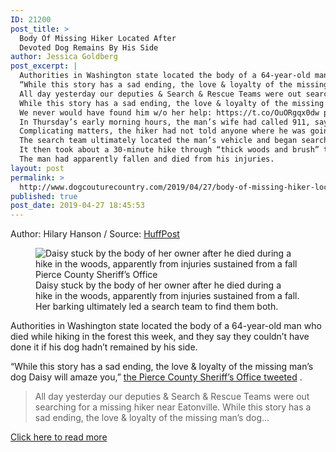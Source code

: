 ```yaml
---
ID: 21200
post_title: >
  Body Of Missing Hiker Located After
  Devoted Dog Remains By His Side
author: Jessica Goldberg
post_excerpt: |
  Authorities in Washington state located the body of a 64-year-old man who died while hiking in the forest this week, and they say they couldn’t have done it if his dog hadn’t remained by his side.
  “While this story has a sad ending, the love & loyalty of the missing man’s dog Daisy will amaze you,” the Pierce County Sheriff’s Office tweeted .
  All day yesterday our deputies & Search & Rescue Teams were out searching for a missing hiker near Eatonville.
  While this story has a sad ending, the love & loyalty of the missing man’s dog Daisy will amaze you.
  We never would have found him w/o her help: https://t.co/OuORgqx0dw pic.twitter.com/9GMkhd7444 — Pierce Co Sheriff (@PierceSheriff) April 26, 2019 The department said in a statement on Facebook that deputies and a search and rescue team began a search for the hiker at daybreak on Thursday.
  In Thursday’s early morning hours, the man’s wife had called 911, saying that her husband and the couple’s dog, Daisy, had gone for a hike on Wednesday but not returned home after dark.
  Complicating matters, the hiker had not told anyone where he was going, but internet searches revealed he had been looking up locations near Washington’s Evans Creek area, the Tacoma News Tribune reported.
  The search team ultimately located the man’s vehicle and began searching nearby, but didn’t make any breakthroughs until an hour later, when one person heard a barking dog.
  It then took about a 30-minute hike through “thick woods and brush” to get to Daisy, who was near the man’s body.
  The man had apparently fallen and died from his injuries.
layout: post
permalink: >
  http://www.dogcouturecountry.com/2019/04/27/body-of-missing-hiker-located-after-devoted-dog-remains-by-his-side/
published: true
post_date: 2019-04-27 18:45:53
---
```

<p class="article-info-author-source"> <span>Author: Hilary Hanson</span>&nbsp;/&nbsp;<span>Source: <a href="https://www.huffpost.com/entry/dog-stayed-by-missing-hiker-washington_n_5cc497a0e4b04eb7ff969294" target="_blank">HuffPost</a></span> </p> <figure data-rapid-parsed="subsec" data-rapid-subsec="entry-image"><img alt="Daisy stuck by the body of her owner after he died during a hike in the woods, apparently from injuries sustained from a fall" src="https://img.huffingtonpost.com/asset/5cc498d4260000350071376a.jpeg?cache=tcghwnur0g&amp;ops=crop_0_225_720_433,scalefit_720_noupscale"> Pierce County Sheriff’s Office
<figcaption>Daisy stuck by the body of her owner after he died during a hike in the woods, apparently from injuries sustained from a fall. Her barking ultimately led a search team to find them both.</figcaption>
</figure>
<p>Authorities in Washington state located the body of a 64-year-old man who died while hiking in the forest this week, and they say they couldn’t have done it if his dog hadn’t remained by his side.</p>
<p>“While this story has a sad ending, the love & loyalty of the missing man’s dog Daisy will amaze you,” <a data-rapid-parsed="slk" data-rapid_p="1" data-v9y="0" data-ylk="subsec:paragraph;cpos:2;elm:context_link;itc:0" href="https://twitter.com/PierceSheriff/status/1121904482923601920">the Pierce County Sheriff’s Office tweeted</a> .</p>
<blockquote data-dnt="true">
<p>All day yesterday our deputies & Search & Rescue Teams were out searching for a missing hiker near Eatonville. While this story has a sad ending, the love & loyalty of the missing man’s dog...</p>
</blockquote> <p class="article-info-more"> <a href="https://www.huffpost.com/entry/dog-stayed-by-missing-hiker-washington_n_5cc497a0e4b04eb7ff969294" target="_blank">Click here to read more</a> </p>